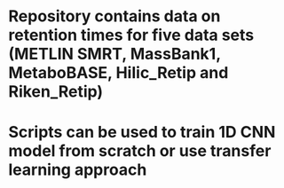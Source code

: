 # Repository contains data on retention times for five data sets (METLIN SMRT, MassBank1, MetaboBASE, Hilic_Retip and Riken_Retip)
# Scripts can be used to train 1D CNN model from scratch or use transfer learning approach
